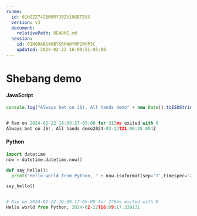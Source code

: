 ```yaml
---
runme:
  id: 01HGZZ742BM6RYJ8ZV19GETSVX
  version: v3
  document:
    relativePath: README.md
  session:
    id: 01HQ9AB14HBYSRHWWY0P2WYP3C
    updated: 2024-02-22 16:09:51-05:00
---
```


# Shebang demo

#### JavaScript

```js {"id":"01HGZZ742BM6RYJ8ZV166Y3A4D","name":"demo-js","terminalRows":"2"}
console.log("Always bet on JS!, All hands demo" + new Date().toISOString())


# Ran on 2024-02-22 16:09:27-05:00 for 317ms exited with 0
Always bet on JS!, All hands demo2024-02-22T21:09:28.054Z
```

#### Python

```py {"id":"01HG7EGG30W7YJNT6C083GVANW","terminalRows":"2"}
import datetime
now = datetime.datetime.now()

def say_hello():
  print("Hello world from Python, " + now.isoformat(sep='T',timespec='auto'))

say_hello()


# Ran on 2024-02-22 16:09:17-05:00 for 276ms exited with 0
Hello world from Python, 2024-02-22T16:09:17.329131
```
